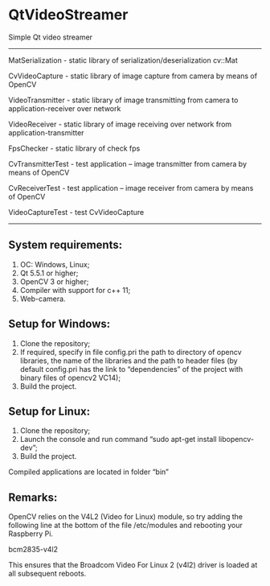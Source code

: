 # QtVideoStreamer
Simple Qt video streamer
____________________________________________________________________________________________________________
MatSerialization    - static library of serialization/deserialization cv::Mat

CvVideoCapture      - static library of image capture from camera by means of OpenCV

VideoTransmitter    - static library of image transmitting from camera to application-receiver over network 

VideoReceiver       - static library of image receiving over network from application-transmitter 

FpsChecker			- static library of check fps

CvTransmitterTest   - test application – image transmitter from camera by means of OpenCV

CvReceiverTest      - test application – image receiver from camera by means of OpenCV

VideoCaptureTest	- test CvVideoCapture
_____________________________________________________________________________________________________________

System requirements:
----------------------------------------------
1. ОС: Windows, Linux;
2. Qt 5.5.1 or higher;
3. OpenCV 3 or higher;
4. Compiler with support for c++ 11;
5. Web-camera.

Setup for Windows:
----------------------------------------------
1. Clone the repository;
2. If required, specify in file config.pri the path to directory of opencv libraries, the name of the libraries and the path to header files (by default  config.pri has the link to “dependencies” of the project with  binary files of opencv2 VC14);
3. Build the project.

Setup for Linux:
----------------------------------------------
1. Clone the repository;
2. Launch the console and run command “sudo apt-get install libopencv-dev”;
3. Build the project.

Compiled applications are located in folder “bin”

Remarks:
----------------------------------------------
OpenCV relies on the V4L2 (Video for Linux) module, so try adding the following line at the bottom of the file /etc/modules and rebooting your Raspberry Pi.

bcm2835-v4l2

This ensures that the Broadcom Video For Linux 2 (v4l2) driver is loaded at all subsequent reboots.
